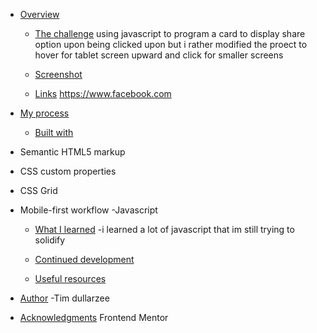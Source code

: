 - [Overview](#overview)

  - [The challenge](#the-challenge)
  using javascript to program a card to display share option upon being clicked upon but i rather modified the proect to hover for tablet screen upward and click for smaller screens


  - [Screenshot](#screenshot)


  - [Links](#links)
  https://www.facebook.com


- [My process](#my-process)


  - [Built with](#built-with)
- Semantic HTML5 markup
- CSS custom properties
- CSS Grid
- Mobile-first workflow
-Javascript
  - [What I learned](#what-i-learned)
  -i learned a lot of javascript that im still trying to solidify


  - [Continued development](#continued-development)


  - [Useful resources](#useful-resources)


- [Author](#author)
-Tim dullarzee


- [Acknowledgments](#acknowledgments)
Frontend Mentor
